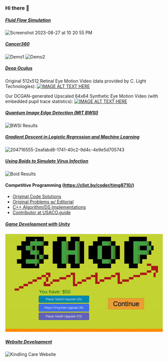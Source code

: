 ### Hi there 👋

##### [Fluid Flow Simulation](https://github.com/timothygao8710/fluid-simulation)
<img width="400" alt="Screenshot 2023-08-27 at 10 20 55 PM" src="https://github.com/timothygao8710/timothygao8710/assets/35588167/1c85aa74-f065-4a77-be22-760363edda4a">

##### [Cancer360](https://github.com/MarcusUniversee/Cancer360)
<img width="400" alt="Demo1" src="https://github.com/timothygao8710/timothygao8710/assets/35588167/3de6e8f8-14d2-4878-9cd0-409de3c3243a">
<img width="400" alt="Demo2" src="https://github.com/timothygao8710/timothygao8710/assets/35588167/d064e39a-0646-4e71-9b85-1e8c7c356b69">

##### [Deep Oculus](https://github.com/MarcusUniversee/DeepOculos)
Original 512x512 Retinal Eye Motion Video (data provided by C. Light Technologies):
[![IMAGE ALT TEXT HERE](https://img.youtube.com/vi/umxOWhzmLYs/0.jpg)](https://www.youtube.com/watch?v=umxOWhzmLYs)

Our DCGAN-generated Upscaled 64x64 Synthetic Eye Motion Video (with embedded pupil trace statistics):
[![IMAGE ALT TEXT HERE](https://img.youtube.com/vi/TMXJJJAKSsQ/0.jpg)](https://www.youtube.com/watch?v=TMXJJJAKSsQ)

##### [Quantum Image Edge Detection (MIT BWSI)](https://github.com/timothygao8710/Capybaras-Capstone-Project/blob/main/Paper.pdf)
![BWSI Results](https://github.com/timothygao8710/Capybaras-Capstone-Project/blob/main/BWSIResults.gif)

##### [Gradient Descent in Logistic Regression and Machine Learning](https://github.com/timothygao8710/Gradient-Descent-in-Logistic-Regression-and-Machine-Learning/blob/main/Main%20Paper.ipynb)
<img width="400" alt="204716555-2eafabd8-1741-40c2-9d4c-4e9e5d705743" src="https://github.com/timothygao8710/timothygao8710/assets/35588167/45f1d349-dcae-4dd5-8a77-6c81b1d7802b">

##### [Using Boids to Simulate Virus Infection](https://github.com/timothygao8710/Using-Boids-to-Simulate-Virus-Infection/tree/main/Assets)
![Boid Results](https://github.com/timothygao8710/timothygao8710/blob/main/BoidsResults.gif)

#### Competitive Programming (https://clist.by/coder/timg8710/)
- [Original Code Solutions](https://github.com/timothygao8710/Competitive-Programming)
- [Original Problems w/ Editorial](https://github.com/timothygao8710/Problem-Setting)
- [C++ Algorithm/DS Implementations](https://github.com/timothygao8710/Competitive-Programming/tree/main/Algorithm%26DS%20Implementations)
- [Contributor at USACO.guide](https://github.com/cpinitiative/usaco-guide)

##### [Game Development with Unity](https://council-of-watersheep.itch.io/coronacarnage)

![Game](https://github.com/timothygao8710/timothygao8710/blob/main/gameresult.gif)

##### [Website Development](http://kindlingcare.org/)

![Kindling Care Website](https://github.com/timothygao8710/timothygao8710/blob/main/kindlingcareresult.gif)
